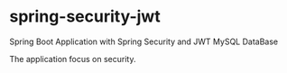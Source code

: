 # spring-security-jwt

Spring Boot Application with Spring Security and JWT
MySQL DataBase

The application focus on security.
